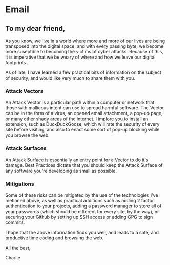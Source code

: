 # Email

## To my dear friend,

As you know, we live in a world where more and more of our lives are being transposed into the digital space, and with every passing byte, we become more suseptible to becoming the victims of cyber attacks. Because of this, it is imperative that we be weary of where and how we leave our digital footprints.

As of late, I have learned a few practical bits of information on the subject of security, and would like very much to share them with you.

### Attack Vectors
An Attack Vector is a particular path within a computer or network that those with mallicous intent can use to spread harmful software. The Vector can be in the form of a virus, an opened email attachment, a pop-up page, or many other shady areas of the internet. I implore you to install an extension, such as DuckDuckGoose, which will rate the security of every site before visiting, and also to enact some sort of pop-up blocking while you browse the web.

### Attack Surfaces
An Attack Surface is essentially an entry point for a Vector to do it's damage. Best Practices dictate that you should keep the Attack Surface of any software you're developing as small as possible.

### Mitigations
Some of these risks can be mitigated by the use of the technologies I've metioned above, as well as practical additions such as adding 2 factor authentication to your projects, adding a password manager to store all of your passwords (which should be different for every site, by the way), or securing your Github by setting up SSH access or adding GPG to sign commits.

I hope that the above information finds you well, and leads to a safe, and productive time coding and browsing the web.

All the best,

Charlie

# 